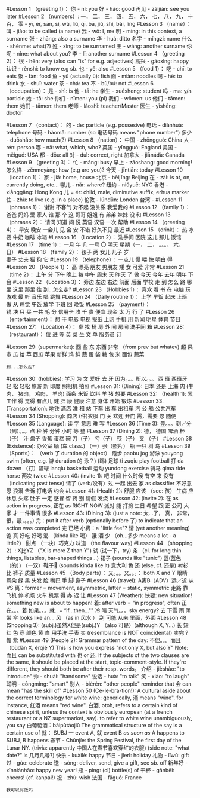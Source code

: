 #Lesson 1 （greeting 1）：
	你 - nǐ: you
	好 - hǎo: good
	再见 - zàijiàn: see you later
#Lesson 2 （numbers）:
	一， 二， 三， 四， 五， 六， 七， 八， 九， 十
	百， 零 - yī, èr, sān, sì, wǔ, liù, qī, bā, jiǔ, shí, bǎi, líng
#Lesson 3 （name）：
	叫 - jiào: to be called (a name)
	我 - wǒ: I, me
	明 - míng: in this context, a surname
	张 - zhāng: also a surname
	华 - huá: ditto
	名字 - míngzi: name
	什么 - shénme: what(?)
	姓 - xìng: to be surnamed
	王 - wáng: another surname
	你呢 - nǐne: what about you?
	李 - lǐ: another surname
#Lesson 4 （greeting 2）：
	很 - hěn: very (also can "is" for e.g. adjectives)
	高兴 - gāoxìng: happy
	认识 - rènshi: to know e.g sb.
	也 - yě: also
#Lesson 5 （food 1）：
	吃 - chī: to eats
	饭 - fàn: food
	鱼 - yǔ (actually ü): fish
	面 - miàn: noodles
	喝 - hē: to drink
	水 - shuǐ: water
	茶 - chá: tea
	不 - bù/bú: not
#Lesson 6 （occupation）：
	是 - shì: is
	他 - tā: he
	学生 - xuésheng: student
	吗 - ma: y/n particle
	她 - tā: she
	你们 - nǐmen: you (pl)
	我们 - wǒmen: us
	他们 - tāmen: them
	她们 - tāmen: them
	老师 - lǎoshī: teacher/Master
	医生 - yīshēng: doctor

#Lesson 7 （contact）：
	的 - de: particle (e.g. possesive)
	电话 - diànhuà: telephone
	号码 - hàomǎ: number (so 电话号码 means "phone number")
	多少 - duōshǎo: how much(?)
#Lesson 8 （nation）：
	中国 - zhōngguó: China
	人 - rén: person
	哪 - nǎ: what, which, who?
	英国 - yīngguó: England
	美国 - měiguó: USA
	都 - dōu: all
	对 - duì: correct, right
	加拿大 - jiānádà: Canada
#Lesson 9 （greeting 3）：
	忙 - máng: busy
	早上 - zǎoshang: good morning!
	怎么样 - zěnmeyàng: how (e.g are you)?
	今天 - jīntiān: today
#Lesson 10 （location 1）：
	家 - jiā: home, house
	北京 - běijīng: Beijing
	在 - zài: is at, on, currently doing, etc...
	哪儿 - nǎr: where?
	纽约 - niǔyuē: NYC
	香港 - xiānggǎng: Hong Kong
	儿 = ér: child, male, diminutive suffix, erhua marker
	住 - zhù: to live (e.g. in a place)
	伦敦 - lúndūn: London
	台湾 - 
#Lesson 11 （phrases 1）：
	谢谢
	不客气
	对不起
	没关系
	我爱我的
#Lesson 12 （family 1）：
	爸爸
	妈妈
	爱
	家人
	谁
	那
	个
	这
	哥哥
	姐姐
	有
	弟弟
	妹妹
	没
	和
#Lesson 13 （phrases 2）：
	请问
	知道
	问
	说
	英语
	汉语
	一次
	帮助
#Lesson 14 （greeting 4）：
	早安
	晚安
	一会儿
	见
	会
	安
	不错
	好久不见
	最近
#Lesson 15 （drink）：
	热
	冰
	要
	牛奶
	咖啡
	冰箱
#Lesson 16 （Location 2）：
	洗手间
	医院
	这儿
	那儿
	饭馆
#Lesson 17 （time 1）：
	一月
	年
	几
	一号
	〇
	明天
	星期（一， 二， 。。。， 六，日）
#Lesson 18 （family 2）：
	孩子
	两
	女儿
	儿子
	岁		
	妻子
	丈夫
	猫
	狗
	它
#Lesson 19 （telephone）：
	一点儿
	慢
	喂
	快
	明白
	得
#Lesson 20 （People 1）：
	高
	漂亮
	朋友
	男朋友
	矮
	女
	可爱
	非常
#Lesson 21 （time 2）：
	上午
	分
	下午
	晚上
	每
	中午
	周末
	天
	昨天
	了
	做
	今天
	今年
	去年
	明年
	下
	会
#Lesson 22 （Location 3）：
	旁边
	左边
	右边
	前面
	后面
	学校
	走
	到
	怎么
	路
	哪里
	这里
	那里
	往
	到...怎么走?
#Lesson 23 （Hobbies 1）：
	喜欢
	看
	书
	在
	电脑
	玩
	游戏
	最
	听
	音乐
	唱
	跳舞
#Lesson 24 （Daily routine 1）：
	上学
	早饭
	起床
	上班
	做
	从
	睡觉
	午饭
	放学
	下班
	回
	晚饭
#Lesson 25 （payment）：	
	钱
	块
	只
	买
	一共
	毛
	分
	信用卡
	收
	千
	贵
	便宜
	现金
	太
	万
	行
	了
#Lesson 26 （entertainment）：
	想
	干
	电影
	电视
	报纸
	上网
	手机
	用
	新闻
	明星
	体育 节目
#Lesson 27: （Location 4）：
	桌
	找
	椅
	房
	外
	间
	房间
	洗手间
	箱
#Lesson 28: （restaurant）：
	位
	进
	等
	英
	菜
	坐
	文
	单
	服务员
	订

#Lesson 29: (supermarket):
	西
	些
	东
	东西
	非常 （from prev but whatev)
	超
	果
	市
	瓜
	给
	苹
	西瓜
	苹果
	新鲜
	鸡
	鲜
	蔬 
	蛋
	袋
	糖
	包
	米
	面包
	蔬菜

	到...怎么走?
#Lesson 30: (hobbies):
	学习
	为
	文
	爱好
	去
	牙
	因为。。。所以。。。
	西
	班
	西班牙
	轻
	松
	轻松
	旅游
	新
	印度
	照相机
	拍照
#Lesson 31: (Dining):
	日本
	还是
	上海
	肉 (牛肉， 猪肉， 鸡肉， 羊肉)
	面条
	米饭
	饮料
	羊
	猪
	想要
#Lesson 32: （health 1):
	累
	工作
	得
	觉得
	有点儿
	健
	胖
	康
	健康
	注意
	身体
	开始
	锻炼
#Lesson 33: (Transportation):
	地铁
	酒店
	准
	租
	站
	下车
	出
	车
	出租车
	汽
	公
	船
	公共汽车
#Lesson 34 (Shopping):
	商店
	(件)衣服
	门
	关
	欢迎
	开门
	需，需要
	您
	随便
#Lesson 35 (Language):
	读
	字
	意思
	难
	写
#Lesson 36 (Time 3):
	差。。。刻／分（到）。。。点
	秒
	钟
	分钟
	小时
	等
	整
#Lesson 37 (Dining 2):
	德， 德国
	啤酒
	杯（子）
	汁
	盘子
	香蕉
	蛋糕
	碗
	刀（子）
	勺（子）
	筷（子）
	叉
	（子）
#Lesson 38 (Existence):
	办公室
	辆 (车 class.)
	（一）张（照片）
	瓶
	一只
	树
	鸟
#Lesson 39 （Sports）：
	（verb 了 duration 的 object）
	跑步 paobu jog
	游泳 youyong swim
	(often, e.g. 游 duration 的 泳？)
	(踢) 足球 ti zuqiu play football
	打 da dozen
   （打）篮球 lanqiu basketball
   	运动 yundong exercise
   	骑马 qima ride horse
   	两次 twice
#Lesson 40: (invite 1):
	吧
	时间
	什么时候
	有空
	来
	没有 （indicating past tense)
	请了
	(verb/没有）过
	一起
	出去
	家 as classifier
	不好意思
	浪漫
	告诉
	打电话
	约会
#Lesson 41: (Health 2):
	舒服
	应该 （see: 孩）
	生病
	应
	休息
	头疼
	肚子
	一定
	感冒
	留
	药
	别
	请假
	发烧
#Lesson 42: (invite 2):
	在 as action in progress, 正在 as RIGHT NOW
	派对
	能
	打扮
	生日
	希望
	跟
	正
	公司
	大家
	才
	一件事情
	很多
#Lesson 43: (Dining 3):
	(just a note: 
		太...了， 真， 非常，很，最，。。。)
	完：put it after verb (optionally before 了) to indicate that 
	an action was completed
	完
	已经
	小费：a "little fee"? 
	请 (yet another meaning)
	饱
	真
	好吃
	好喝
	渴 （kinda like 喝）
	饿
	酒
	少 （oh...多少 means a lot - a little?）
	甜点
   （一块）巧克力
	味道 （the flavour way)
#Lesson 44 （shopping 2）:
	X比YZ （"X is more Z than Y")
	试 (试一下，try)
	条 （cl. for long thin things, listables, bar-shaped things...)
	裙子 (sounds like "tunic")
	蓝(蓝色（的）)
	（一双）鞋子👟 (sounds kinda like it)
	意大利
	色
	还 (else, cf. 还是)
	衬衫
	比
	裤子
	质量
#Lesson 45 （Body parts）：
	又。。。又。。。： both X and Y
	眼睛
	耳朵
	绿
	黑
	头发
	脸
	嘴巴
	手
	脚
	鼻子
#Lesson 46 (travel):
	A离B（ADV）远／近
	从 VS 离：former = movement, asymmetric, latter = static, symmetric
	走路
	靠
	飞机
	停
	机场
	火车
	机票
	得
	办
	迟
	让
#Lesson 47 (Weather):
	快要: new situation! something new is about to happen!
	着: after verb = "in progress", often 正在。。。着
	如果。。。就.. = “if...then...""
	冷
	晴
	天气。。。sky energy?
	去
	下雪
	雨
	阴
	带
	伞 looks like an...
	风 （as in 风水 ）
	刮
	可能
	从来
	里面，外面
#Lesson 48 (Shopping 3):
	(subj.)虽然X但是(subj.)Y （also 可是）(although X, Y...)
	长
	短
	红
	色
	穿
	颜色
	黄
	白
	用手洗
	手表
	卖 (resemblance is NOT coincidental)
	卖完？
	帽
	紫
#Lesson 49 (People 2):
	Grammar pattern of the day:
		不但。。。而且 （bùdàn X, érqiě Y)
	This is how you express "not only X, but also Y"
	Note: 而且 can be substituted with 也 or 还.
	If the subjects of the two clauses are the same, it should be placed at the start, topic-comment-style.
	If they're different, they should both be after their resp. words。
	介绍 - jièshào: "to introduce"
	帅 - shuài: "handsome"
	说话 - huà: "to talk"
	笑 - xiào: "to laugh"
	聪明 - cōngmíng: "smart"
	别人 - biérén: "other people"
	reminder that 会 can mean "has the skill of"
#Lesson 50 (Ce-le-bra-tion!):
	A cultural aside about the correct terminology for white wine:
	generically, 酒 means "wine". for instance, 红酒 means "red wine".
	白酒, otoh, refers to a certain kind of chinese spirit, unless the context is obviously european (at a french restaurant or a NZ supermarket, say). to refer to white wine unambiguously, you say 白葡萄酒：báipùtáojiǔ
	The grammatical structure of the say is a certain use of 就：
		SUBJ 一 event A, 就 event B
		*as soon as* A happens to SUBJ, B happens
	春节 - Chūnjíe: the Spring Festival, the first day of the Lunar NY.
		(trivia: apparently 中国人在春节喜欢穿红的衣服)
	(side note: "what date?" is 几月几号?)
	快乐 - kuàilè: happy
	节日 - jíerì: holiday
	礼物 - lǐwù: gift
	过 - gùo: celebrate
	送 - sòng: deliver, send, give a gift, see sb. off
	新年好 - xīnniánhǎo: happy new year!
	瓶 - píng: (cl) bottle(s) of
	干杯 - gānbēi: cheers! (cf. kanpai!)
	祝 - zhù: wish
	法国 - fǎguó: France

	我可以有饭吗